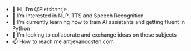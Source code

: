 - 👋 Hi, I’m @Fietsbantje
- 👀 I’m interested in NLP, TTS and Speech Recognition
- 🌱 I’m currently learning how to train AI assistants and getting fluent in Python
- 💞️ I’m looking to collaborate and exchange ideas on these subjects
- 📫 How to reach me antjevanoosten.com

<!---
Fietsbantje/Fietsbantje is a ✨ special ✨ repository because its `README.md` (this file) appears on your GitHub profile.
You can click the Preview link to take a look at your changes.
--->
